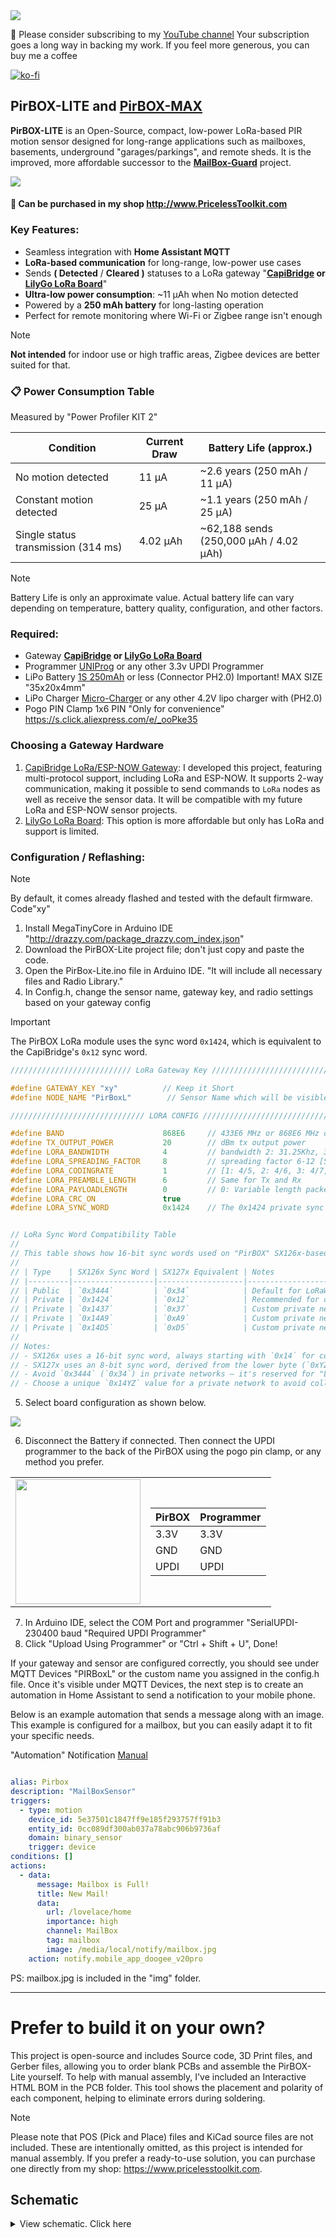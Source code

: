 <img src="img/main.jpg"/>

🤗 Please consider subscribing to my [YouTube channel](https://www.youtube.com/@PricelessToolkit/videos)
Your subscription goes a long way in backing my work. If you feel more generous, you can buy me a coffee




[![ko-fi](https://ko-fi.com/img/githubbutton_sm.svg)](https://ko-fi.com/U6U2QLAF8)

## PirBOX-LITE and [PirBOX-MAX](https://github.com/PricelessToolkit/PirBOX-MAX)

**PirBOX-LITE** is an Open-Source, compact, low-power LoRa-based PIR motion sensor designed for long-range applications such as mailboxes, basements, underground "garages/parkings", and remote sheds. It is the improved, more affordable successor to the **[MailBox-Guard](https://github.com/PricelessToolkit/MailBoxGuard)** project.

<img src="img/ha.png"/>

#### 🛒 Can be purchased in my shop http://www.PricelessToolkit.com

### Key Features:
- Seamless integration with **Home Assistant MQTT**  
- **LoRa-based communication** for long-range, low-power use cases  
- Sends **( Detected** / **Cleared )** statuses to a LoRa gateway "**[CapiBridge](https://github.com/PricelessToolkit/CapiBridge) or [LilyGo LoRa Board](https://github.com/PricelessToolkit/TTGO_Gateway)**"  
- **Ultra-low power consumption**: ~11 µAh when No motion detected
- Powered by a **250 mAh battery** for long-lasting operation
- Perfect for remote monitoring where Wi-Fi or Zigbee range isn't enough

> [!NOTE]
> **Not intended** for indoor use or high traffic areas, Zigbee devices are better suited for that.  

### 📋 Power Consumption Table
Measured by "Power Profiler KIT 2"

| Condition                  | Current Draw      | Battery Life (approx.)         |
|---------------------------|-------------------|--------------------------------|
| No motion detected        | 11 µA             | ~2.6 years (250 mAh / 11 µA)   |
| Constant motion detected  | 25 µA             | ~1.1 years (250 mAh / 25 µA)   |
| Single status transmission (314 ms)           | 4.02 µAh          | ~62,188 sends (250,000 µAh / 4.02 µAh) |

> [!NOTE]
> Battery Life is only an approximate value. Actual battery life can vary depending on temperature, battery quality, configuration, and other factors.


### Required:
- Gateway **[CapiBridge](https://www.pricelesstoolkit.com/en/projects/42-129-capibridge-gateway-kit.html#/41-frequency-868_915_mhz) or [LilyGo LoRa Board](https://github.com/PricelessToolkit/TTGO_Gateway)**
- Programmer [UNIProg](https://www.pricelesstoolkit.com/en/projects/33-uniprog-uartupdi-programmer-33v-0741049314412.html) or any other 3.3v UPDI Programmer
- LiPo Battery [1S 250mAh](https://www.pricelesstoolkit.com/en/products/47-battery-li-po-37v-250mah-ph-20mm-2-pin.html) or less (Connector PH2.0) Important! MAX SIZE "35x20x4mm"
- LiPo Charger [Micro-Charger](https://www.pricelesstoolkit.com/en/li-ion-li-poly/48-micro-charger-for-li-po-and-li-ion.html) or any other 4.2V lipo charger with (PH2.0)
- Pogo PIN Clamp 1x6 PIN "Only for convenience" https://s.click.aliexpress.com/e/_ooPke35

### Choosing a Gateway Hardware

1. [CapiBridge LoRa/ESP-NOW Gateway](https://github.com/PricelessToolkit/CapiBridge): I developed this project, featuring multi-protocol support, including LoRa and ESP-NOW. It supports 2-way communication, making it possible to send commands to `LoRa` nodes as well as receive the sensor data. It will be compatible with my future LoRa and ESP-NOW sensor projects.
2. [LilyGo LoRa Board](https://github.com/PricelessToolkit/MailBoxGuard/tree/main?tab=readme-ov-file#select-ttgo_lora-board-version): This option is more affordable but only has LoRa and support is limited.

### Configuration / Reflashing:
> [!NOTE]
> By default, it comes already flashed and tested with the default firmware. Code"xy"

1. Install MegaTinyCore in Arduino IDE "http://drazzy.com/package_drazzy.com_index.json"
2. Download the PirBOX-Lite project file; don't just copy and paste the code.
3. Open the PirBox-Lite.ino file in Arduino IDE. "It will include all necessary files and Radio Library."
4. In Config.h, change the sensor name, gateway key, and radio settings based on your gateway config

> [!IMPORTANT]  
> The PirBOX LoRa module uses the sync word `0x1424`, which is equivalent to the CapiBridge's `0x12` sync word.

```c
/////////////////////////// LoRa Gateway Key ///////////////////////////

#define GATEWAY_KEY "xy"          // Keep it Short
#define NODE_NAME "PirBoxL"        // Sensor Name which will be visible in Home Assistant

////////////////////////////// LORA CONFIG ////////////////////////////////////

#define BAND                      868E6     // 433E6 MHz or 868E6 MHz or 915E6 MHz
#define TX_OUTPUT_POWER           20        // dBm tx output power
#define LORA_BANDWIDTH            4         // bandwidth 2: 31.25Khz, 3: 62.5Khz, 4: 125Khz, 5: 250KHZ, 6: 500Khz
#define LORA_SPREADING_FACTOR     8         // spreading factor 6-12 [SF5..SF12]
#define LORA_CODINGRATE           1         // [1: 4/5, 2: 4/6, 3: 4/7, 4: 4/8]
#define LORA_PREAMBLE_LENGTH      6         // Same for Tx and Rx
#define LORA_PAYLOADLENGTH        0         // 0: Variable length packet (explicit header),  1..255 for Fixed length packet (implicit header)
#define LORA_CRC_ON               true
#define LORA_SYNC_WORD            0x1424    // The 0x1424 private sync word is equivalent to the CapiBridge 0x12 sync word.


// LoRa Sync Word Compatibility Table
//
// This table shows how 16-bit sync words used on "PirBOX" SX126x-based modules (like Ra-01SH) correspond to the 8-bit sync words used on older SX127x-based modules.
//
// | Type    | SX126x Sync Word | SX127x Equivalent | Notes                                                               |
// |---------|------------------|-------------------|---------------------------------------------------------------------|
// | Public  | `0x3444`         | `0x34`            | Default for LoRaWAN. Reserved, do **not** use for private networks. |
// | Private | `0x1424`         | `0x12`            | Recommended for custom/private networks.                            |
// | Private | `0x1437`         | `0x37`            | Custom private network sync word.                                   |
// | Private | `0x14A9`         | `0xA9`            | Custom private network sync word.                                   |
// | Private | `0x14D5`         | `0xD5`            | Custom private network sync word.                                   |
//
// Notes:
// - SX126x uses a 16-bit sync word, always starting with `0x14` for compatibility.
// - SX127x uses an 8-bit sync word, derived from the lower byte (`0xYZ` from `0x14YZ`).
// - Avoid `0x3444` (`0x34`) in private networks — it's reserved for "LoRaWAN public" use.
// - Choose a unique `0x14YZ` value for a private network to avoid collisions and improve isolation.


```




5. Select board configuration as shown below.

<img src="img/arduino_board_config.jpg"/>

6. Disconnect the Battery if connected. Then connect the UPDI programmer to the back of the PirBOX using the pogo pin clamp, or any method you prefer.


<table>
  <tr>
    <td><img src="img/updi.png" width="200" /></td>
    <td>

<!-- Markdown-style table inside HTML cell -->
  
| **PirBOX** | **Programmer** |
|------------|----------------|
| 3.3V       | 3.3V           |
| GND        | GND            |
| UPDI       | UPDI           |

</table>


7. In Arduino IDE, select the COM Port and programmer "SerialUPDI-230400 baud "Required UPDI Programmer"
8. Click "Upload Using Programmer" or "Ctrl + Shift + U", Done!

If your gateway and sensor are configured correctly, you should see under MQTT Devices "PIRBoxL" or the custom name you assigned in the config.h file. Once it's visible under MQTT Devices, the next step is to create an automation in Home Assistant to send a notification to your mobile phone.

Below is an example automation that sends a message along with an image. This example is configured for a mailbox, but you can easily adapt it to fit your specific needs.

"Automation" Notification [Manual](https://companion.home-assistant.io/docs/notifications/actionable-notifications/)

```yaml

alias: Pirbox
description: "MailBoxSensor"
triggers:
  - type: motion
    device_id: 5e37501c1847ff9e185f293757ff91b3
    entity_id: 0cc089df300ab037a78abc906b9736af
    domain: binary_sensor
    trigger: device
conditions: []
actions:
  - data:
      message: Mailbox is Full!
      title: New Mail!
      data:
        url: /lovelace/home
        importance: high
        channel: MailBox
        tag: mailbox
        image: /media/local/notify/mailbox.jpg
    action: notify.mobile_app_doogee_v20pro

```
PS: mailbox.jpg is included in the "img" folder.

____________

# Prefer to build it on your own?
This project is open-source and includes Source code, 3D Print files, and Gerber files, allowing you to order blank PCBs and assemble the PirBOX-Lite yourself. To help with manual assembly, I've included an Interactive HTML BOM in the PCB folder. This tool shows the placement and polarity of each component, helping to eliminate errors during soldering.

> [!NOTE]
>  Please note that POS (Pick and Place) files and KiCad source files are not included. These are intentionally omitted, as this project is intended for manual assembly. If you prefer a ready-to-use solution, you can purchase one directly from my shop: https://www.pricelesstoolkit.com.

## Schematic
<details>
  <summary>View schematic. Click here</summary>
<img src="PCB/PirBOX-Lite_Schematic.jpg"/>
</details>
